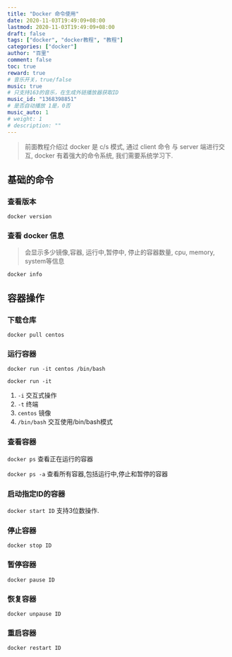```yaml
---
title: "Docker 命令使用"
date: 2020-11-03T19:49:09+08:00
lastmod: 2020-11-03T19:49:09+08:00
draft: false
tags: ["docker", "docker教程", "教程"]
categories: ["docker"]
author: "百里"
comment: false
toc: true
reward: true
# 音乐开关，true/false
music: true
# 只支持163的音乐，在生成外链播放器获取ID
music_id: "1368398851"
# 是否自动播放 1是，0否
music_auto: 1
# weight: 1
# description: ""
---
```


> 前面教程介绍过 docker 是 c/s 模式, 通过 client 命令 与 server 端进行交互, docker 有着强大的命令系统, 我们需要系统学习下.



## 基础的命令

### 查看版本

`docker version`

### 查看 docker 信息

> 会显示多少镜像,容器, 运行中,暂停中, 停止的容器数量, cpu, memory, system等信息

`docker info`

## 容器操作

### 下载仓库

`docker pull centos`

### 运行容器

`docker run -it centos /bin/bash`

`docker run -it`

1. `-i` 交互式操作
2. `-t` 终端
3. `centos` 镜像
4. `/bin/bash` 交互使用/bin/bash模式

### 查看容器

`docker ps` 查看正在运行的容器

`docker ps -a` 查看所有容器,包括运行中,停止和暂停的容器

### 启动指定ID的容器

`docker start ID` 支持3位数操作.

### 停止容器

`docker stop ID`

### 暂停容器

`docker pause ID`

### 恢复容器

`docker unpause ID`

### 重启容器

`docker restart ID`